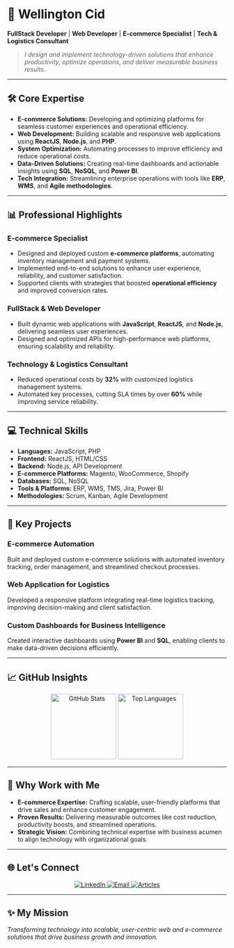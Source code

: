 # 🚀 Wellington Cid  
**FullStack Developer** | **Web Developer** | **E-commerce Specialist** | **Tech & Logistics Consultant**

> _I design and implement technology-driven solutions that enhance productivity, optimize operations, and deliver measurable business results._  

---

## 🛠️ **Core Expertise**
- **E-commerce Solutions:** Developing and optimizing platforms for seamless customer experiences and operational efficiency.  
- **Web Development:** Building scalable and responsive web applications using **ReactJS**, **Node.js**, and **PHP**.  
- **System Optimization:** Automating processes to improve efficiency and reduce operational costs.  
- **Data-Driven Solutions:** Creating real-time dashboards and actionable insights using **SQL**, **NoSQL**, and **Power BI**.  
- **Tech Integration:** Streamlining enterprise operations with tools like **ERP**, **WMS**, and **Agile methodologies**.  

---

## 📊 **Professional Highlights**
### **E-commerce Specialist**  
- Designed and deployed custom **e-commerce platforms**, automating inventory management and payment systems.  
- Implemented end-to-end solutions to enhance user experience, reliability, and customer satisfaction.  
- Supported clients with strategies that boosted **operational efficiency** and improved conversion rates.  

### **FullStack & Web Developer**  
- Built dynamic web applications with **JavaScript**, **ReactJS**, and **Node.js**, delivering seamless user experiences.  
- Designed and optimized APIs for high-performance web platforms, ensuring scalability and reliability.  

### **Technology & Logistics Consultant**  
- Reduced operational costs by **32%** with customized logistics management systems.  
- Automated key processes, cutting SLA times by over **60%** while improving service reliability.  

---

## 💻 **Technical Skills**
- **Languages:** JavaScript, PHP  
- **Frontend:** ReactJS, HTML/CSS  
- **Backend:** Node.js, API Development  
- **E-commerce Platforms:** Magento, WooCommerce, Shopify  
- **Databases:** SQL, NoSQL  
- **Tools & Platforms:** ERP, WMS, TMS, Jira, Power BI  
- **Methodologies:** Scrum, Kanban, Agile Development  

---

## 🌟 **Key Projects**
### **E-commerce Automation**  
Built and deployed custom e-commerce solutions with automated inventory tracking, order management, and streamlined checkout processes.  

### **Web Application for Logistics**  
Developed a responsive platform integrating real-time logistics tracking, improving decision-making and client satisfaction.  

### **Custom Dashboards for Business Intelligence**  
Created interactive dashboards using **Power BI** and **SQL**, enabling clients to make data-driven decisions efficiently.  

---

## 📈 **GitHub Insights**
<div align="center">
  <img src="https://github-readme-stats.vercel.app/api?username=wellingtoncid&show_icons=true&theme=radical" alt="GitHub Stats" height="150"/>
  <img src="https://github-readme-stats.vercel.app/api/top-langs/?username=wellingtoncid&layout=compact&theme=radical" alt="Top Languages" height="150"/>
</div>

---

## 🤝 **Why Work with Me**
- **E-commerce Expertise:** Crafting scalable, user-friendly platforms that drive sales and enhance customer engagement.  
- **Proven Results:** Delivering measurable outcomes like cost reduction, productivity boosts, and streamlined operations.  
- **Strategic Vision:** Combining technical expertise with business acumen to align technology with organizational goals.  

---

## 🌐 **Let's Connect**
<div align="center">
  <a href="https://www.linkedin.com/in/wellingtoncid/">
    <img src="https://img.shields.io/badge/LinkedIn-WellingtonCid-blue?style=flat-square&logo=linkedin&logoColor=white" alt="LinkedIn"/>
  </a>
  <a href="mailto:cid.wellington@gmail.com">
    <img src="https://img.shields.io/badge/Email-cid.wellington@gmail.com-red?style=flat-square&logo=gmail&logoColor=white" alt="Email"/>
  </a>
  <a href="https://www.ecommercebrasil.com.br/author/wellingtoncid">
    <img src="https://img.shields.io/badge/Articles-E--commerce%20Brasil-yellow?style=flat-square&logo=medium&logoColor=black" alt="Articles"/>
  </a>
</div>

---

## ✨ **My Mission**
_Transforming technology into scalable, user-centric web and e-commerce solutions that drive business growth and innovation._  
